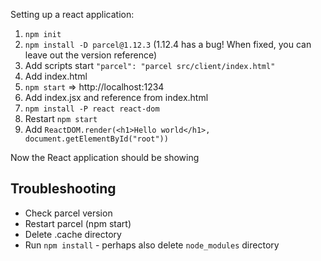 
Setting up a react application:

1. `npm init`
2. `npm install -D parcel@1.12.3` (1.12.4 has a bug! When fixed, you can leave out the version reference)
3. Add scripts start `"parcel": "parcel src/client/index.html"`
4. Add index.html
5. `npm start` => http://localhost:1234
6. Add index.jsx and reference from index.html
7. `npm install -P react react-dom`
8. Restart `npm start`
9. Add `ReactDOM.render(<h1>Hello world</h1>, document.getElementById("root"))`

Now the React application should be showing

## Troubleshooting

* Check parcel version
* Restart parcel (npm start)
* Delete .cache directory
* Run `npm install` - perhaps also delete `node_modules` directory


